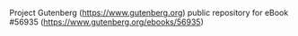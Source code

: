 Project Gutenberg (https://www.gutenberg.org) public repository for
eBook #56935 (https://www.gutenberg.org/ebooks/56935)
